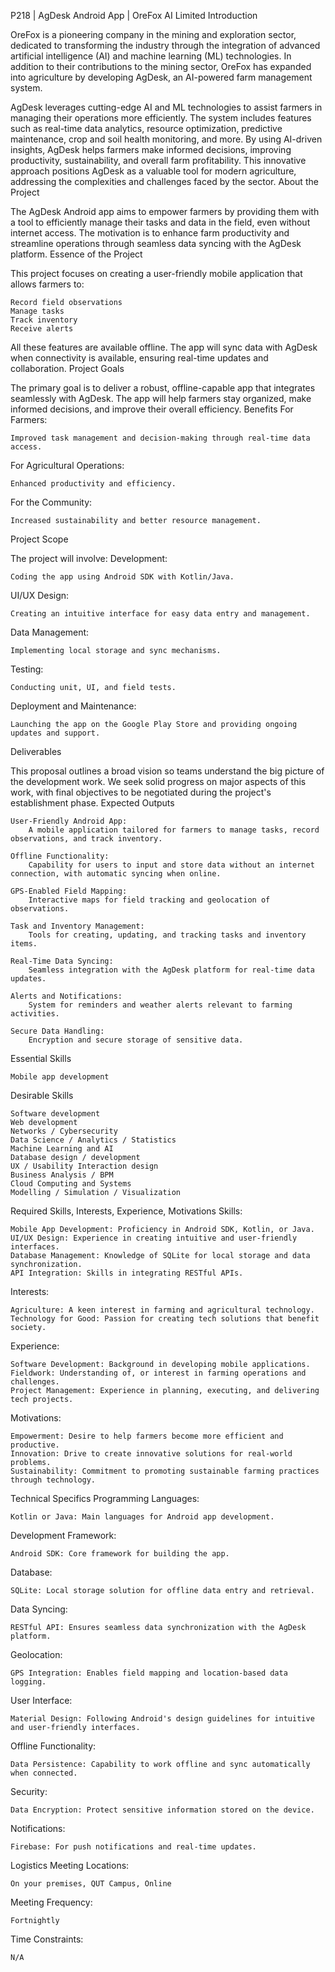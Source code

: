 P218 | AgDesk Android App | OreFox AI Limited
Introduction

OreFox is a pioneering company in the mining and exploration sector, dedicated to transforming the industry through the integration of advanced artificial intelligence (AI) and machine learning (ML) technologies. In addition to their contributions to the mining sector, OreFox has expanded into agriculture by developing AgDesk, an AI-powered farm management system.

AgDesk leverages cutting-edge AI and ML technologies to assist farmers in managing their operations more efficiently. The system includes features such as real-time data analytics, resource optimization, predictive maintenance, crop and soil health monitoring, and more. By using AI-driven insights, AgDesk helps farmers make informed decisions, improving productivity, sustainability, and overall farm profitability. This innovative approach positions AgDesk as a valuable tool for modern agriculture, addressing the complexities and challenges faced by the sector.
About the Project

The AgDesk Android app aims to empower farmers by providing them with a tool to efficiently manage their tasks and data in the field, even without internet access. The motivation is to enhance farm productivity and streamline operations through seamless data syncing with the AgDesk platform.
Essence of the Project

This project focuses on creating a user-friendly mobile application that allows farmers to:

    Record field observations
    Manage tasks
    Track inventory
    Receive alerts

All these features are available offline. The app will sync data with AgDesk when connectivity is available, ensuring real-time updates and collaboration.
Project Goals

The primary goal is to deliver a robust, offline-capable app that integrates seamlessly with AgDesk. The app will help farmers stay organized, make informed decisions, and improve their overall efficiency.
Benefits
For Farmers:

    Improved task management and decision-making through real-time data access.

For Agricultural Operations:

    Enhanced productivity and efficiency.

For the Community:

    Increased sustainability and better resource management.

Project Scope

The project will involve:
Development:

    Coding the app using Android SDK with Kotlin/Java.

UI/UX Design:

    Creating an intuitive interface for easy data entry and management.

Data Management:

    Implementing local storage and sync mechanisms.

Testing:

    Conducting unit, UI, and field tests.

Deployment and Maintenance:

    Launching the app on the Google Play Store and providing ongoing updates and support.

Deliverables

This proposal outlines a broad vision so teams understand the big picture of the development work. We seek solid progress on major aspects of this work, with final objectives to be negotiated during the project's establishment phase.
Expected Outputs

    User-Friendly Android App:
        A mobile application tailored for farmers to manage tasks, record observations, and track inventory.

    Offline Functionality:
        Capability for users to input and store data without an internet connection, with automatic syncing when online.

    GPS-Enabled Field Mapping:
        Interactive maps for field tracking and geolocation of observations.

    Task and Inventory Management:
        Tools for creating, updating, and tracking tasks and inventory items.

    Real-Time Data Syncing:
        Seamless integration with the AgDesk platform for real-time data updates.

    Alerts and Notifications:
        System for reminders and weather alerts relevant to farming activities.

    Secure Data Handling:
        Encryption and secure storage of sensitive data.

Essential Skills

    Mobile app development

Desirable Skills

    Software development
    Web development
    Networks / Cybersecurity
    Data Science / Analytics / Statistics
    Machine Learning and AI
    Database design / development
    UX / Usability Interaction design
    Business Analysis / BPM
    Cloud Computing and Systems
    Modelling / Simulation / Visualization

Required Skills, Interests, Experience, Motivations
Skills:

    Mobile App Development: Proficiency in Android SDK, Kotlin, or Java.
    UI/UX Design: Experience in creating intuitive and user-friendly interfaces.
    Database Management: Knowledge of SQLite for local storage and data synchronization.
    API Integration: Skills in integrating RESTful APIs.

Interests:

    Agriculture: A keen interest in farming and agricultural technology.
    Technology for Good: Passion for creating tech solutions that benefit society.

Experience:

    Software Development: Background in developing mobile applications.
    Fieldwork: Understanding of, or interest in farming operations and challenges.
    Project Management: Experience in planning, executing, and delivering tech projects.

Motivations:

    Empowerment: Desire to help farmers become more efficient and productive.
    Innovation: Drive to create innovative solutions for real-world problems.
    Sustainability: Commitment to promoting sustainable farming practices through technology.

Technical Specifics
Programming Languages:

    Kotlin or Java: Main languages for Android app development.

Development Framework:

    Android SDK: Core framework for building the app.

Database:

    SQLite: Local storage solution for offline data entry and retrieval.

Data Syncing:

    RESTful API: Ensures seamless data synchronization with the AgDesk platform.

Geolocation:

    GPS Integration: Enables field mapping and location-based data logging.

User Interface:

    Material Design: Following Android's design guidelines for intuitive and user-friendly interfaces.

Offline Functionality:

    Data Persistence: Capability to work offline and sync automatically when connected.

Security:

    Data Encryption: Protect sensitive information stored on the device.

Notifications:

    Firebase: For push notifications and real-time updates.

Logistics
Meeting Locations:

    On your premises, QUT Campus, Online

Meeting Frequency:

    Fortnightly

Time Constraints:

    N/A
